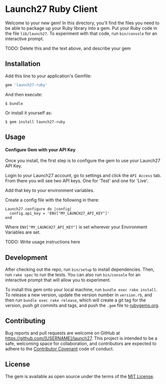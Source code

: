 # Launch27 Ruby Client

Welcome to your new gem! In this directory, you'll find the files you need to be able to package up your Ruby library into a gem. Put your Ruby code in the file `lib/launch27`. To experiment with that code, run `bin/console` for an interactive prompt.

TODO: Delete this and the text above, and describe your gem

## Installation

Add this line to your application's Gemfile:

```ruby
gem 'launch27-ruby'
```

And then execute:

    $ bundle

Or install it yourself as:

    $ gem install launch27-ruby

## Usage

#### Configure Gem with your API Key

Once you install, the first step is to configure the gem to use your Launch27 API Key.

Login to your Launch27 account, go to settings and click the `API Access` tab. From there you will see two API keys. One for 'Test' and one for 'Live'.

Add that key to your environment variables.

Create a config file with the following in there:

````
Launch27.configure do |config|
  config.api_key = 'ENV["MY_LAUNCH27_API_KEY"]'
end
````

Where `ENV["MY_LAUNCH27_API_KEY"]` is set wherever your Environment Variables are set.



TODO: Write usage instructions here

## Development

After checking out the repo, run `bin/setup` to install dependencies. Then, run `rake spec` to run the tests. You can also run `bin/console` for an interactive prompt that will allow you to experiment.

To install this gem onto your local machine, run `bundle exec rake install`. To release a new version, update the version number in `version.rb`, and then run `bundle exec rake release`, which will create a git tag for the version, push git commits and tags, and push the `.gem` file to [rubygems.org](https://rubygems.org).

## Contributing

Bug reports and pull requests are welcome on GitHub at https://github.com/[USERNAME]/launch27. This project is intended to be a safe, welcoming space for collaboration, and contributors are expected to adhere to the [Contributor Covenant](http://contributor-covenant.org) code of conduct.


## License

The gem is available as open source under the terms of the [MIT License](http://opensource.org/licenses/MIT).
